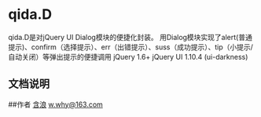 qida.D
=====

qida.D是对jQuery UI Dialog模块的便捷化封装。
用Dialog模块实现了alert(普通提示)、confirm（选择提示）、err（出错提示）、suss（成功提示）、tip（小提示/自动关闭）等弹出提示的便捷调用
jQuery 1.6+
jQuery UI 1.10.4 (ui-darkness)

## 文档说明


##作者
[含浪](http://www.cnblogs.com/whyoop)   w.why@163.com